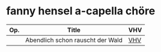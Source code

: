 # fanny hensel a-capella chöre

| Op. | Title                            | VHV |
|-----|----------------------------------|-----|
|     | Abendlich schon rauscht der Wald | [VHV](https://verovio.humdrum.org/?file=https://raw.githubusercontent.com/ImkeRedecker/hensel-chorales/refs/heads/master/kern/hensel-abendlich-schon.krn) |